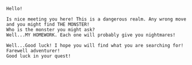 	Hello! 

	Is nice meeting you here! This is a dangerous realm. Any wrong move and you might find THE MONSTER! 
	Who is the monster you might ask? 
	Well...MY HOMEWORK. Each one will probably give you nightmares! 

	Well...Good luck! I hope you will find what you are searching for! 
	Farewell adventurer! 
	Good luck in your quest!
